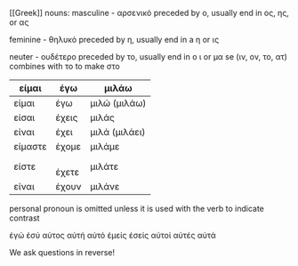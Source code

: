 
[[Greek]] nouns:
masculine - αρσενικό
preceded by ο, usually end in ος, ης, or ας

feminine - θηλυκό
preceded by η, usually end in a η or ις

neuter - ουδέτερο
preceded by το, usually end in ο ι or μα
se (ιν, ον, το, ατ) combines with το to make στο


| **είμαι**<br> | έγω       | μιλάω         |
| ------------- | --------- | ------------- |
| είμαι<br>     | έγω       | μιλώ (μιλάω)  |
| είσαι<br>     | έχεις     | μιλάς         |
| είναι<br>     | έχει      | μιλά (μιλάει) |
| είμαστε<br>   | έχομε     | μιλάμε        |
| είστε<br>     | <br>έχετε | μιλάτε        |
| είναι         | έχουν     | μιλάνε        |



personal pronoun is omitted unless it is used with the verb to indicate contrast

έγώ
έσύ
αύτος
αύτή
αύτό
έμείς
έσείς
αύτοί
αύτές
αύτά

We ask questions in reverse!

